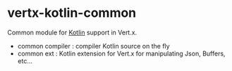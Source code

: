 vertx-kotlin-common
========

Common module for [Kotlin](http://kotlinlang.org) support in Vert.x.

- common compiler : compiler Kotlin source on the fly
- common ext : Kotlin extension for Vert.x for manipulating Json, Buffers, etc...
